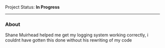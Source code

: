 Project Status: <strong> In Progress</strong>

----------------------------------------------------
<h3> About</h3>


Shane Muirhead helped me get my logging system working correctly, i couldnt have gotten this done without his rewriting of my code
